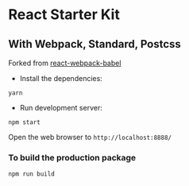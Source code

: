 # React Starter Kit
## With Webpack, Standard, Postcss

Forked from [react-webpack-babel](https://github.com/alicoding/react-webpack-babel)

* Install the dependencies:

```
yarn
```

* Run development server:

```
npm start
```

Open the web browser to `http://localhost:8888/`

### To build the production package

```
npm run build
```
